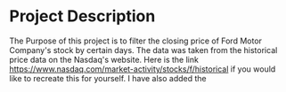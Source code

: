 # Project Description
The Purpose of this project is to filter the closing price of Ford Motor Company's stock by certain days. The data was taken from the historical price data on the Nasdaq's website. Here is the link https://www.nasdaq.com/market-activity/stocks/f/historical if you would like to recreate this for yourself. I have also added the 
